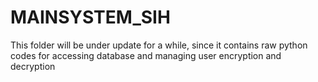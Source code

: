 # MAINSYSTEM_SIH
This folder will be under update for a while, since it contains raw python codes for accessing database and managing user encryption and decryption
